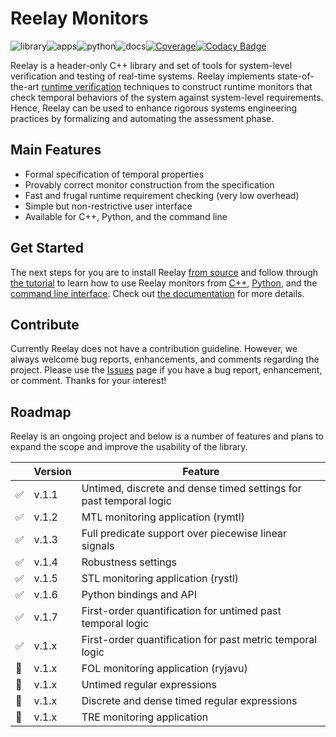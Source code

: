 # Reelay Monitors

![library](https://github.com/doganulus/reelay/workflows/library/badge.svg)![apps](https://github.com/doganulus/reelay/workflows/apps/badge.svg)![python](https://github.com/doganulus/reelay/workflows/python/badge.svg)![docs](https://github.com/doganulus/reelay/workflows/docs/badge.svg)[![Coverage](https://coveralls.io/repos/github/doganulus/reelay/badge.svg?branch=master)](https://coveralls.io/github/doganulus/reelay?branch=master)[![Codacy Badge](https://api.codacy.com/project/badge/Grade/9493a2a1ed2b47e6a0cfdcf6a68cd9b8)](https://www.codacy.com/manual/doganulus/reelay?utm_source=github.com&amp;utm_medium=referral&amp;utm_content=doganulus/reelay&amp;utm_campaign=Badge_Grade)

Reelay is a header-only C++ library and set of tools for system-level verification and testing of real-time systems. Reelay implements state-of-the-art [runtime verification](https://en.wikipedia.org/wiki/Runtime_verification) techniques to construct runtime monitors that check temporal behaviors of the system against system-level requirements. Hence, Reelay can be used to enhance rigorous systems engineering practices by formalizing and automating the assessment phase.

## Main Features

* Formal specification of temporal properties
* Provably correct monitor construction from the specification
* Fast and frugal runtime requirement checking (very low overhead)
* Simple but non-restrictive user interface
* Available for C++, Python, and the command line

## Get Started

The next steps for you are to install Reelay [from source](docs/install.md) and follow through [the tutorial](docs/gs_intro.md) to learn how to use Reelay monitors from [C++](docs/gs_cpp.md), [Python](docs/gs_python.md), and the [command line interface](docs/gs_cli.md). Check out [the documentation](https://doganulus.github.io/reelay/) for more details.

## Contribute

Currently Reelay does not have a contribution guideline. However, we always welcome bug reports, enhancements, and comments regarding the project. Please use the [Issues](https://github.com/doganulus/reelay/issues) page if you have a bug report, enhancement, or comment. Thanks for your interest!

## Roadmap

Reelay is an ongoing project and below is a number of features and plans to expand the scope and improve the usability of the library.

| | Version | Feature                                                            |
|-|---------|--------------------------------------------------------------------|
|✅| v.1.1   | Untimed, discrete and dense timed settings for past temporal logic |
|✅| v.1.2   | MTL monitoring application (rymtl)                                 |
|✅| v.1.3   | Full predicate support over piecewise linear signals               |
|✅| v.1.4   | Robustness settings                                                |
|✅| v.1.5   | STL monitoring application (rystl)                                 |
|✅| v.1.6   | Python bindings and API                                            |
|✅| v.1.7   | First-order quantification for untimed past temporal logic         |
|✅| v.1.x   | First-order quantification for past metric temporal logic          |
|🤞| v.1.x   | FOL monitoring application (ryjavu)                                |
|🤞| v.1.x   | Untimed regular expressions                                        |
|🤞| v.1.x   | Discrete and dense timed regular expressions                       |
|🤞| v.1.x   | TRE monitoring application                                         |

<!-- ## Credits

This project has benefited from several other great software at various stages now and in the past.

1. [Catch2](https://github.com/catchorg/Catch2) for unit testing.
2. [pybind11](https://github.com/pybind/pybind11) for Python bindings.
3. Yuji Hirose's [cpp-peglib](https://github.com/yhirose/cpp-peglib) for specification parsing from C++.
4. Vincent La's [csv-parser](https://github.com/vincentlaucsb/csv-parser), Andrew DeOrio's [csvstream](https://github.com/awdeorio/csvstream), Ben Strasser's [fast-cpp-csv-parser](https://github.com/ben-strasser/fast-cpp-csv-parser) for CSV parsing from C++.
5. Pranav Srinivas Kumar's [argparse](https://github.com/p-ranav/argparse) for argument parsing from C++.
6. [mkdocs](https://github.com/mkdocs/mkdocs) and [mkdocs-material](https://github.com/squidfunk/mkdocs-material) for documentation website generation. -->
